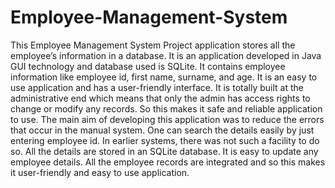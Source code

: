 # Employee-Management-System
 

This Employee Management System Project application stores all the employee’s information in a database. It is an application developed in Java GUI technology and database used is SQLite. It contains employee information like employee id, first name, surname, and age. It is an easy to use application and has a user-friendly interface. It is totally built at the administrative end which means that only the admin has access rights to change or modify any records. So this makes it safe and reliable application to use. The main aim of developing this application was to reduce the errors that occur in the manual system. One can search the details easily by just entering employee id. In earlier systems, there was not such a facility to do so. All the details are stored in an SQLite database. It is easy to update any employee details. All the employee records are integrated and so this makes it user-friendly and easy to use application. 
